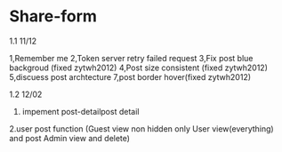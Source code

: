 # Share-form
1.1  11/12

1,Remember me
2,Token server retry failed request
3,Fix post blue backgroud (fixed zytwh2012) 
4,Post size consistent (fixed zytwh2012) 
5,discuess post archtecture
7,post border hover(fixed zytwh2012)

1.2 12/02
1. impement post-detailpost detail

2.user post function
(Guest view non hidden only
User view(everything) and post
Admin view and delete)


